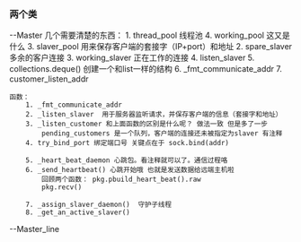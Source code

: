 
<!-- master文件的主要作用是什么呢？ -->

### 两个类

--Master
    几个需要清楚的东西：
        1. thread_pool  线程池
        4. working_pool  这又是什么
        3. slaver_pool 用来保存客户端的套接字（IP+port）和地址
        2. spare_slaver  多余的客户连接
        3. working_slaver  正在工作的连接
        4. listen_slaver
        5. collections.deque() 创建一个和list一样的结构
        6. _fmt_communicate_addr
        7. customer_listen_addr

    函数：
        1. _fmt_communicate_addr
        2. _listen_slaver  用于服务器监听请求，并保存客户端的信息（套接字和地址）
        3. _listen_customer 和上面函数的区别是什么呢？ 做法一致 但是多了一步
            pending_customers 是一个队列，客户端的连接还未被指定为slaver 有注释
        4. try_bind_port 绑定端口号 关键点在于 sock.bind(addr)

        5. _heart_beat_daemon 心跳包。看注释就可以了。通信过程咯
        6. _send_heartbeat() 心跳开始哦 也就是发送数据给远端主机啦
            回顾两个函数： pkg.pbuild_heart_beat().raw
            pkg.recv()

        7. _assign_slaver_daemon()  守护子线程
        8. _get_an_active_slaver()
--Master_line
